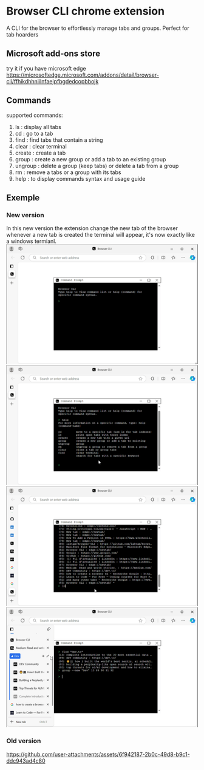 # Browser CLI chrome extension
A CLI for the browser to effortlessly manage tabs and groups. Perfect for tab hoarders

## Microsoft add-ons store
try it if you have microsoft edge
https://microsoftedge.microsoft.com/addons/detail/browser-cli/ffhikdhhniilnfaejpfbgdedcopbbojk
## Commands
supported commands:
1. ls : display all tabs
2. cd : go to a tab
3. find : find tabs that contain a string
4. clear : clear terminal
5. create : create a tab
6. group : create a new group or add a tab to an existing group
7. ungroup : delete a group (keep tabs) or delete a tab from a group
8. rm : remove a tabs or a group with its tabs
9. help : to display commands syntax and usage guide

## Exemple
### New version
In this new version the extension change the new tab of the browser whenever a new tab is created the terminal will appear, it's now exactly like a windows termianl.
![example image](./resources/p1.png)
![example image](./resources/p2.png)
![example image](./resources/p3.png)
![example image](./resources/p4.png)
### Old version
https://github.com/user-attachments/assets/6f942187-2b0c-49d8-b9c1-ddc943ad4c80

